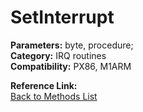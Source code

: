 # SetInterrupt

**Parameters:** byte, procedure;  
**Category:** IRQ routines  
**Compatibility:** PX86, M1ARM  

**Reference Link:**  
[Back to Methods List](../../SUMMARY.md)
